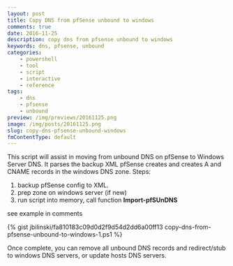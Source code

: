 ```yaml
---
layout: post
title: Copy DNS from pfSense unbound to windows
comments: true
date: 2016-11-25
description: copy dns from pfsense unbound to windows
keywords: dns, pfsense, unbound
categories:
    - powershell
    - tool
    - script
    - interactive
    - reference
tags:
    - dns
    - pfsense
    - unbound
preview: /img/previews/20161125.png
image: /img/posts/20161125.png
slug: copy-dns-pfsense-unbound-windows
fmContentType: default
---
```


This script will assist in moving from unbound DNS on pfSense to Windows Server DNS. It parses the backup XML pfSense creates and creates A and CNAME records in the windows DNS zone.
Steps:

1. backup pfSense config to XML.
2. prep zone on windows server (if new)
3. run script into memory, call function **Import-pfSUnDNS** 

see example in comments

{% gist jbilinski/fa810183c09d0d2f9d54d2dd6a00ff13 copy-dns-from-pfsense-unbound-to-windows-1.ps1 %}

Once complete, you can remove all unbound DNS records and redirect/stub to windows DNS servers, or update hosts DNS servers.
